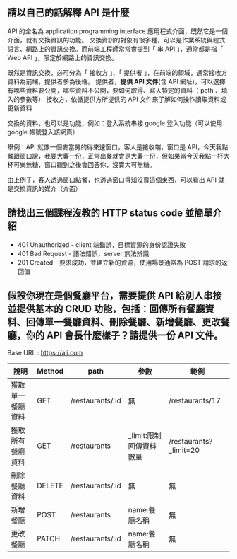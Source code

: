 ## 請以自己的話解釋 API 是什麼
API 的全名為 application programming interface 應用程式介面，既然它是一個介面，就有交換資訊的功能。
交換資訊的對象有很多種，可以是作業系統與程式語言、網路上的資訊交換。而前端工程師常常會提到「 串 API 」，通常都是指「 Ｗeb API 」，限定於網路上的資訊交換。

既然是資訊交換，必可分為「 接收方 」、「 提供者 」，在前端的領域，通常接收方資料為前端，提供者多為後端。
提供者，**提供 API 文件**(含 API 網址)，可以選擇有哪些資料要公開，哪些資料不公開，要如何取得、寫入特定的資料（ path 、填入的參數等）
接收方，依循提供方所提供的 API 文件來了解如何操作讀取資料或更新資料

交換的資料，也可以是功能，例如：登入系統串接 google 登入功能（可以使用 google 帳號登入該網頁）

舉例：API 就像一個麥當勞的得來速窗口，客人是接收端，窗口是 API，今天我點餐跟窗口說，我要大薯一份，正常出餐就會是大薯一份，但如果當今天我點一杯大杯可樂無糖，窗口聽到之後會回答你，沒賣大可無糖。

由上例子，客人透過窗口點餐，也透過窗口得知沒賣這個東西，可以看出 API 就是交換資訊的媒介（介面）

## 請找出三個課程沒教的 HTTP status code 並簡單介紹
* 401 Unauthorized - client 端錯誤，目標資源的身份認證失敗
* 401 Bad Request - 語法錯誤，server 無法辨識
* 201 Created - 要求成功，並建立新的資源，使用場景通常為 POST 請求的返回值


## 假設你現在是個餐廳平台，需要提供 API 給別人串接並提供基本的 CRUD 功能，包括：回傳所有餐廳資料、回傳單一餐廳資料、刪除餐廳、新增餐廳、更改餐廳，你的 API 會長什麼樣子？請提供一份 API 文件。

Base URL :  https://ali.com

| 說明 | Method| path | 參數 | 範例 |
| -------- | -------- | -------- |-------- |-------- |
| 獲取單一餐廳資料  | GET    | /restaurants/:id  |無                        |/restaurants/17 |
| 獲取所有餐廳資料  | GET    | /restaurants      |_limit:限制回傳資料數量     |/restaurants?_limit=20 |
| 刪除餐廳資料     | DELETE | /restaurants/:id   |無                       |無   |
| 新增餐廳        | POST    | /restaurants      |name:餐廳名稱             |無    |
| 更改餐廳        | PATCH   | /restaurants/:id  |name:餐廳名稱             |無    |